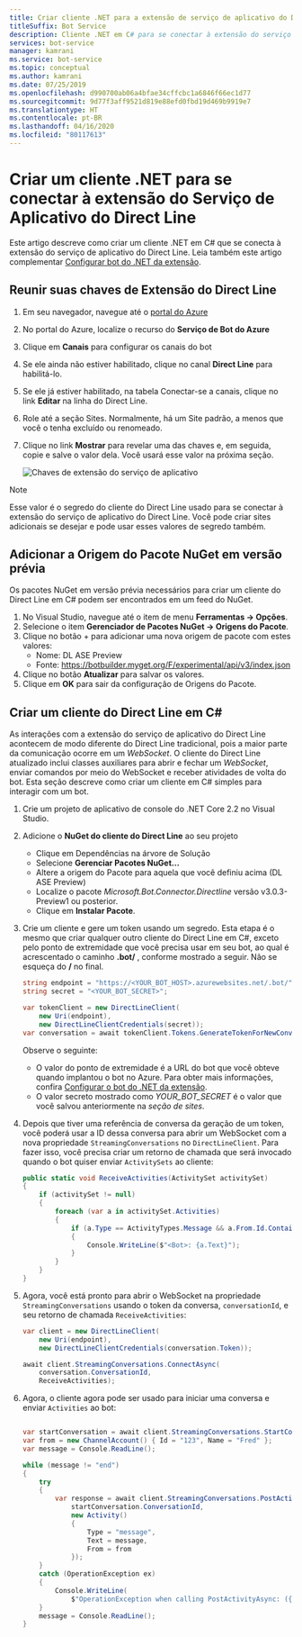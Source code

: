 ```yaml
---
title: Criar cliente .NET para a extensão de serviço de aplicativo do Direct Line
titleSuffix: Bot Service
description: Cliente .NET em C# para se conectar à extensão do serviço de aplicativo do Direct Line
services: bot-service
manager: kamrani
ms.service: bot-service
ms.topic: conceptual
ms.author: kamrani
ms.date: 07/25/2019
ms.openlocfilehash: d990700ab06a4bfae34cffcbc1a6846f66ec1d77
ms.sourcegitcommit: 9d77f3aff9521d819e88efd0fbd19d469b9919e7
ms.translationtype: HT
ms.contentlocale: pt-BR
ms.lasthandoff: 04/16/2020
ms.locfileid: "80117613"
---
```

# <a name="create-net-client-to-connect-to-direct-line-app-service-extension"></a>Criar um cliente .NET para se conectar à extensão do Serviço de Aplicativo do Direct Line

Este artigo descreve como criar um cliente .NET em C# que se conecta à extensão do serviço de aplicativo do Direct Line.
Leia também este artigo complementar [Configurar bot do .NET da extensão](bot-service-channel-directline-extension-net-bot.md).

## <a name="gather-your-direct-line-extension-keys"></a>Reunir suas chaves de Extensão do Direct Line

1. Em seu navegador, navegue até o [portal do Azure](https://portal.azure.com/)
1. No portal do Azure, localize o recurso do **Serviço de Bot do Azure**
1. Clique em **Canais** para configurar os canais do bot
1. Se ele ainda não estiver habilitado, clique no canal **Direct Line** para habilitá-lo.
1. Se ele já estiver habilitado, na tabela Conectar-se a canais, clique no link **Editar** na linha do Direct Line.
1. Role até a seção Sites. Normalmente, há um Site padrão, a menos que você o tenha excluído ou renomeado.
1. Clique no link **Mostrar** para revelar uma das chaves e, em seguida, copie e salve o valor dela. Você usará esse valor na próxima seção.

    ![Chaves de extensão do serviço de aplicativo](./media/channels/direct-line-extension-extension-keys-net-client.png)

> [!NOTE]
> Esse valor é o segredo do cliente do Direct Line usado para se conectar à extensão do serviço de aplicativo do Direct Line. Você pode criar sites adicionais se desejar e pode usar esses valores de segredo também.

## <a name="add-the-preview-nuget-package-source"></a>Adicionar a Origem do Pacote NuGet em versão prévia

Os pacotes NuGet em versão prévia necessários para criar um cliente do Direct Line em C# podem ser encontrados em um feed do NuGet.

1. No Visual Studio, navegue até o item de menu **Ferramentas -> Opções**.
1. Selecione o item **Gerenciador de Pacotes NuGet -> Origens do Pacote**.
1. Clique no botão + para adicionar uma nova origem de pacote com estes valores:
    - Nome: DL ASE Preview
    - Fonte: https://botbuilder.myget.org/F/experimental/api/v3/index.json
1. Clique no botão **Atualizar** para salvar os valores.
1. Clique em **OK** para sair da configuração de Origens do Pacote.

## <a name="create-a-c-direct-line-client"></a>Criar um cliente do Direct Line em C#

As interações com a extensão do serviço de aplicativo do Direct Line acontecem de modo diferente do Direct Line tradicional, pois a maior parte da comunicação ocorre em um *WebSocket*. O cliente do Direct Line atualizado inclui classes auxiliares para abrir e fechar um *WebSocket*, enviar comandos por meio do WebSocket e receber atividades de volta do bot. Esta seção descreve como criar um cliente em C# simples para interagir com um bot.

1. Crie um projeto de aplicativo de console do .NET Core 2.2 no Visual Studio.
1. Adicione o **NuGet do cliente do Direct Line** ao seu projeto
    - Clique em Dependências na árvore de Solução
    - Selecione **Gerenciar Pacotes NuGet...**
    - Altere a origem do Pacote para aquela que você definiu acima (DL ASE Preview)
    - Localize o pacote *Microsoft.Bot.Connector.Directline* versão v3.0.3-Preview1 ou posterior.
    - Clique em **Instalar Pacote**.
1. Crie um cliente e gere um token usando um segredo. Esta etapa é o mesmo que criar qualquer outro cliente do Direct Line em C#, exceto pelo ponto de extremidade que você precisa usar em seu bot, ao qual é acrescentado o caminho **.bot/** , conforme mostrado a seguir. Não se esqueça do **/** no final.

    ```csharp
    string endpoint = "https://<YOUR_BOT_HOST>.azurewebsites.net/.bot/";
    string secret = "<YOUR_BOT_SECRET>";

    var tokenClient = new DirectLineClient(
        new Uri(endpoint),
        new DirectLineClientCredentials(secret));
    var conversation = await tokenClient.Tokens.GenerateTokenForNewConversationAsync();
    ```

    Observe o seguinte:
    - O valor do ponto de extremidade é a URL do bot que você obteve quando implantou o bot no Azure.  Para obter mais informações, confira [Configurar o bot do .NET da extensão](bot-service-channel-directline-extension-net-bot.md).
    - O valor secreto mostrado como *YOUR_BOT_SECRET* é o valor que você salvou anteriormente na *seção de sites*.

1. Depois que tiver uma referência de conversa da geração de um token, você poderá usar a ID dessa conversa para abrir um WebSocket com a nova propriedade `StreamingConversations` no `DirectLineClient`. Para fazer isso, você precisa criar um retorno de chamada que será invocado quando o bot quiser enviar `ActivitySets` ao cliente:

    ```csharp
    public static void ReceiveActivities(ActivitySet activitySet)
    {
        if (activitySet != null)
        {
            foreach (var a in activitySet.Activities)
            {
                if (a.Type == ActivityTypes.Message && a.From.Id.Contains("bot"))
                {
                    Console.WriteLine($"<Bot>: {a.Text}");
                }
            }
        }
    }
    ```

1. Agora, você está pronto para abrir o WebSocket na propriedade `StreamingConversations` usando o token da conversa, `conversationId`, e seu retorno de chamada `ReceiveActivities`:

    ```csharp
    var client = new DirectLineClient(
        new Uri(endpoint),
        new DirectLineClientCredentials(conversation.Token));

    await client.StreamingConversations.ConnectAsync(
        conversation.ConversationId,
        ReceiveActivities);
    ```

1. Agora, o cliente agora pode ser usado para iniciar uma conversa e enviar `Activities` ao bot:

    ```csharp

    var startConversation = await client.StreamingConversations.StartConversationAsync();
    var from = new ChannelAccount() { Id = "123", Name = "Fred" };
    var message = Console.ReadLine();

    while (message != "end")
    {
        try
        {
            var response = await client.StreamingConversations.PostActivityAsync(
                startConversation.ConversationId,
                new Activity()
                {
                    Type = "message",
                    Text = message,
                    From = from
                });
        }
        catch (OperationException ex)
        {
            Console.WriteLine(
                $"OperationException when calling PostActivityAsync: ({ex.StatusCode})");
        }
        message = Console.ReadLine();
    }
    ```
